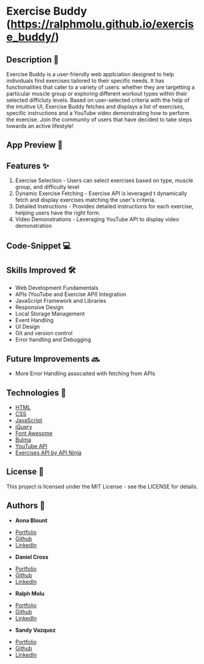 # Exercise Buddy (https://ralphmolu.github.io/exercise_buddy/)

## Description 📖
Exercise Buddy is a user-friendly web applciation designed to help individuals find exercises tailored to their specific needs. It has functionalities that cater to a variety of users: whether they are targetting a particular muscle group or exploring different workout types within their selected difficluty levels.
Based on user-selected criteria with the help of the intuitive UI, Exercise Buddy fetches and displays a list of exercises, specific instructions and a YouTube video demonstrating how to perform the exercise. Join the community of users that have decided to take steps towards an active lifestyle!

## App Preview 👀

## Features ✨
1. Exercise Selection - Users can select exercises based on type, muscle group, and difficulty level
2. Dynamic Exercise Fetching - Exercise API is leveraged t dynamically fetch and display exercises matching the user's criteria.
3. Detailed Instructions - Provides detailed instructions for each exercise, helping users have the right form.
4. Video Demonstrations - Leveraging YouTube API to display video demonstration


## Code-Snippet 💻

## Skills Improved 🛠️
* Web Development Fundamentals
* APIs (YouTube and Exercise API) Integration
* JavaScript Framework and Libraries
* Responsive Design
* Local Storage Management
* Event Handling
* UI Design
* Git and version control
* Error handling and Debugging


## Future Improvements 🔜
* More Error Handling assocaited with fetching from APIs

## Technologies 🔧
* [HTML](https://developer.mozilla.org/en-US/docs/Web/HTML)
* [CSS](https://developer.mozilla.org/en-US/docs/Web/CSS)
* [JavaScript](https://developer.mozilla.org/en-US/docs/Web/JavaScript)
* [jQuery](https://jquery.com/)
* [Font Awesome](https://fontawesome.com/)
* [Bulma](https://bulma.io/)
* [YouTube API](https://developers.google.com/youtube/v3)
* [Exercises API by API Ninja](https://api-ninjas.com/api/exercises)

## License 📄
This project is licensed under the MIT License - see the LICENSE for details.

## Authors 👤

* **Anna Blount** 

- [Portfolio](https://silvernotshell.github.io/professionalportfolio-ablount/)
- [Github](https://github.com/silvernotshell)
- [LinkedIn](https://www.linkedin.com/in/elisabeth-blount-308142297/)

* **Daniel Cross** 

- [Portfolio](https://danrcross.github.io/Daniel-Portfolio/)
- [Github](https://github.com/danrcross/)
- [LinkedIn](https://www.linkedin.com/in/daniel-cross-6312891b0/)

* **Ralph Molu** 

- [Portfolio](#)
- [Github](https://github.com/ralphmolu)
- [LinkedIn](https://www.linkedin.com/in/ralph-molu/)

* **Sandy Vazquez** 

- [Portfolio](https://github.com/sandyvzqz/ProjectPortfolio.git)
- [Github](https://github.com/sandyvzqz)
- [LinkedIn](#)
